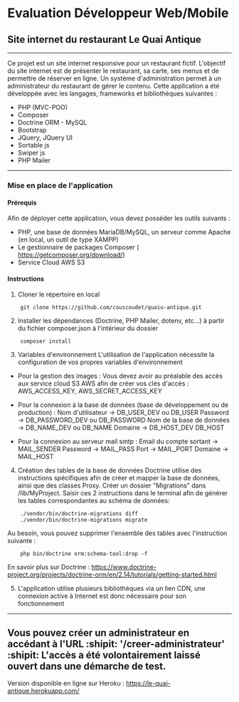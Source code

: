 # Evaluation Développeur Web/Mobile
## Site internet du restaurant Le Quai Antique
--- 
Ce projet est un site internet responsive pour un restaurant fictif.
L'objectif du site internet est de présenter le restaurant, sa carte, ses menus et de permettre de réserver en ligne.
Un système d'administration permet à un administrateur du restaurant de gérer le contenu.
Cette application a été développée avec les langages, frameworks et bibliothèques suivantes : 
- PHP (MVC-POO)
- Composer
- Doctrine ORM - MySQL
- Bootstrap
- JQuery, JQuery UI
- Sortable js
- Swiper js
- PHP Mailer
---
### Mise en place de l'application
#### Prérequis
Afin de déployer cette application, vous devez posséder les outils suivants :
- PHP, une base de données MariaDB/MySQL, un serveur comme Apache (en local, un outil de type XAMPP)
- Le gestionnaire de packages Composer ( https://getcomposer.org/download/)
- Service Cloud AWS S3
#### Instructions
1. Cloner le répertoire en local
```
    git clone https://github.com/couscoudet/quaiu-antique.git
```
2. Installer les dépendances (Doctrine, PHP Mailer, dotenv, etc...) à partir du fichier composer.json à l'intérieur du dossier 
```
    composer install
```

3. Variables d'environnement
L'utilisation de l'application nécessite la configuration de vos propres variables d'environnement
* Pour la gestion des images : Vous devez avoir au préalable des accès aux service cloud S3 AWS afin de créer vos clés d'accès :
AWS_ACCESS_KEY, AWS_SECRET_ACCESS_KEY
* Pour la connexion à la base de données (base de développement ou de production) :
Nom d'utilisateur -> DB_USER_DEV ou DB_USER
Password -> DB_PASSWORD_DEV ou DB_PASSWORD
Nom de la base de données -> DB_NAME_DEV ou DB_NAME
Domaine -> DB_HOST_DEV DB_HOST

* Pour la connexion au serveur mail smtp :
Email du compte sortant -> MAIL_SENDER
Password -> MAIL_PASS
Port -> MAIL_PORT
Domaine -> MAIL_HOST

4. Création des tables de la base de données
Doctrine utilise des instructions spécifiques afin de créer et mapper la base de données, ainsi que des classes Proxy.
Créer un dossier "Migrations" dans /lib/MyProject.
Saisir ces 2 instructions dans le terminal afin de générer les tables correspondantes au schéma de données:
```
    ./vendor/bin/doctrine-migrations diff
    ./vendor/bin/doctrine-migrations migrate
```
Au besoin, vous pouvez supprimer l'ensemble des tables avec l'instruction suivante :
```
    php bin/doctrine orm:schema-tool:drop -f
```

En savoir plus sur Doctrine : https://www.doctrine-project.org/projects/doctrine-orm/en/2.14/tutorials/getting-started.html 
 
5. L'application utilise plusieurs bibliothèques via un lien CDN, une connexion active à Internet est donc nécessaire pour son fonctionnement
---
Vous pouvez créer un administrateur en accédant à l'URL :shipit: **'/creer-administrateur'** :shipit:
L'accès a été volontairement laissé ouvert dans une démarche de test.
---
Version disponible en ligne sur Heroku : https://le-quai-antique.herokuapp.com/
